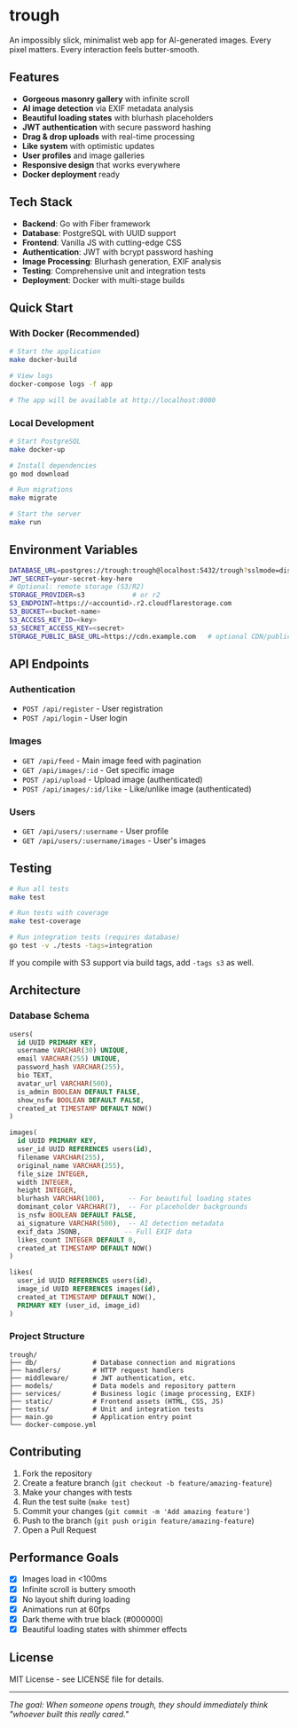 # trough

An impossibly slick, minimalist web app for AI-generated images. Every pixel matters. Every interaction feels butter-smooth.

## Features

- **Gorgeous masonry gallery** with infinite scroll
- **AI image detection** via EXIF metadata analysis
- **Beautiful loading states** with blurhash placeholders
- **JWT authentication** with secure password hashing
- **Drag & drop uploads** with real-time processing
- **Like system** with optimistic updates
- **User profiles** and image galleries
- **Responsive design** that works everywhere
- **Docker deployment** ready

## Tech Stack

- **Backend**: Go with Fiber framework
- **Database**: PostgreSQL with UUID support
- **Frontend**: Vanilla JS with cutting-edge CSS
- **Authentication**: JWT with bcrypt password hashing
- **Image Processing**: Blurhash generation, EXIF analysis
- **Testing**: Comprehensive unit and integration tests
- **Deployment**: Docker with multi-stage builds

## Quick Start

### With Docker (Recommended)

```bash
# Start the application
make docker-build

# View logs
docker-compose logs -f app

# The app will be available at http://localhost:8080
```

### Local Development

```bash
# Start PostgreSQL
make docker-up

# Install dependencies
go mod download

# Run migrations
make migrate

# Start the server
make run
```

## Environment Variables

```bash
DATABASE_URL=postgres://trough:trough@localhost:5432/trough?sslmode=disable
JWT_SECRET=your-secret-key-here
# Optional: remote storage (S3/R2)
STORAGE_PROVIDER=s3            # or r2
S3_ENDPOINT=https://<accountid>.r2.cloudflarestorage.com
S3_BUCKET=<bucket-name>
S3_ACCESS_KEY_ID=<key>
S3_SECRET_ACCESS_KEY=<secret>
STORAGE_PUBLIC_BASE_URL=https://cdn.example.com   # optional CDN/public base URL
```

## API Endpoints

### Authentication
- `POST /api/register` - User registration
- `POST /api/login` - User login

### Images
- `GET /api/feed` - Main image feed with pagination
- `GET /api/images/:id` - Get specific image
- `POST /api/upload` - Upload image (authenticated)
- `POST /api/images/:id/like` - Like/unlike image (authenticated)

### Users
- `GET /api/users/:username` - User profile
- `GET /api/users/:username/images` - User's images

## Testing

```bash
# Run all tests
make test

# Run tests with coverage
make test-coverage

# Run integration tests (requires database)
go test -v ./tests -tags=integration
```

If you compile with S3 support via build tags, add `-tags s3` as well.

## Architecture

### Database Schema

```sql
users(
  id UUID PRIMARY KEY,
  username VARCHAR(30) UNIQUE,
  email VARCHAR(255) UNIQUE,
  password_hash VARCHAR(255),
  bio TEXT,
  avatar_url VARCHAR(500),
  is_admin BOOLEAN DEFAULT FALSE,
  show_nsfw BOOLEAN DEFAULT FALSE,
  created_at TIMESTAMP DEFAULT NOW()
)

images(
  id UUID PRIMARY KEY,
  user_id UUID REFERENCES users(id),
  filename VARCHAR(255),
  original_name VARCHAR(255),
  file_size INTEGER,
  width INTEGER,
  height INTEGER,
  blurhash VARCHAR(100),      -- For beautiful loading states
  dominant_color VARCHAR(7),  -- For placeholder backgrounds
  is_nsfw BOOLEAN DEFAULT FALSE,
  ai_signature VARCHAR(500),  -- AI detection metadata
  exif_data JSONB,           -- Full EXIF data
  likes_count INTEGER DEFAULT 0,
  created_at TIMESTAMP DEFAULT NOW()
)

likes(
  user_id UUID REFERENCES users(id),
  image_id UUID REFERENCES images(id),
  created_at TIMESTAMP DEFAULT NOW(),
  PRIMARY KEY (user_id, image_id)
)
```

### Project Structure

```
trough/
├── db/              # Database connection and migrations
├── handlers/        # HTTP request handlers
├── middleware/      # JWT authentication, etc.
├── models/          # Data models and repository pattern
├── services/        # Business logic (image processing, EXIF)
├── static/          # Frontend assets (HTML, CSS, JS)
├── tests/           # Unit and integration tests
├── main.go          # Application entry point
└── docker-compose.yml
```

## Contributing

1. Fork the repository
2. Create a feature branch (`git checkout -b feature/amazing-feature`)
3. Make your changes with tests
4. Run the test suite (`make test`)
5. Commit your changes (`git commit -m 'Add amazing feature'`)
6. Push to the branch (`git push origin feature/amazing-feature`)
7. Open a Pull Request

## Performance Goals

- [x] Images load in <100ms
- [x] Infinite scroll is buttery smooth
- [x] No layout shift during loading
- [x] Animations run at 60fps
- [x] Dark theme with true black (#000000)
- [x] Beautiful loading states with shimmer effects

## License

MIT License - see LICENSE file for details.

---

*The goal: When someone opens trough, they should immediately think "whoever built this really cared."*
